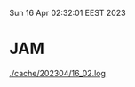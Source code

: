 Sun 16 Apr 02:32:01 EEST 2023
# JAM
<a href='./cache/202304/16_02.log'>./cache/202304/16_02.log</a>
